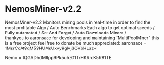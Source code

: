 # NemosMiner-v2.2
NemosMiner-v2.2 Monitors mining pools in real-time in order to find the most profitable Algo /
 Auto Benchmarks Each algo to get optimal speeds / 
Fully automated / Set And Forget / 
Auto Downloads Miners /   
thankyou to aaronsace for devoloping and maintaining "MultiPoolMiner"
this is a free project feel free to donate be much appreciated:
aaronsace = 1MsrCoAt8qM53HUMsUxvy9gMj3QVbHLazH

Nemo = 1QGADhdMRpp9Pk5u5zG1TrHKRrdK5R81TE


